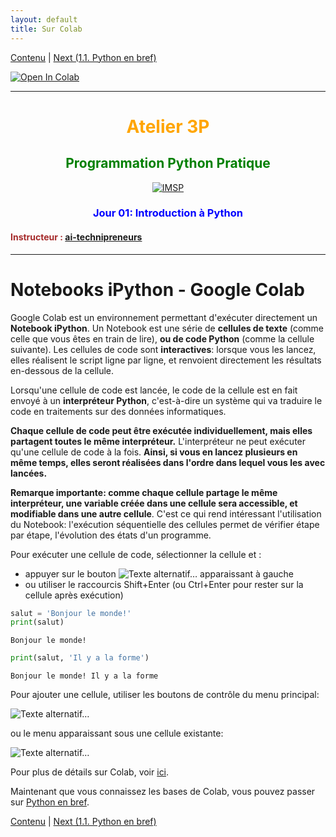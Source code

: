 ```yaml
---
layout: default
title: Sur Colab
---
```


[Contenu](../Contenu.html) \| [Next (1.1. Python en bref)](1_Python-en-bref.html)



<a href="https://colab.research.google.com/github/ai-technipreneurs/programmation-python-pratique/blob/master/0_Sur_Colab.ipynb" target="_parent"><img src="https://colab.research.google.com/assets/colab-badge.svg" alt="Open In Colab"/></a>

****

# <center> <b> <span style="color:orange;"> Atelier 3P </span> </b></center>

## <center> <b> <span style="color:green;">Programmation Python Pratique</span> </b></center>

<center>
    <a href="https://github.com/ai-technipreneurs" ><img src="https://avatars.githubusercontent.com/u/83169416?v=4" style="float:center; max-width: 650px; display: inline" alt="IMSP"/> </a>
    </center>

### <center> <b> <span style="color:blue;">Jour 01: Introduction à Python  </span> </b></center>

#### <left> <b> <span style="color:brown;">Instructeur : </span> </b></left>[ai-technipreneurs](https://github.com/ai-technipreneurs)

****

# Notebooks iPython - Google Colab

Google Colab est un environnement permettant d'exécuter directement un **Notebook iPython**. Un Notebook est une série de **cellules de texte** (comme celle que vous êtes en train de lire), **ou de code Python** (comme la cellule suivante). Les cellules de code sont **interactives**: lorsque vous les lancez, elles réalisent le script ligne par ligne, et renvoient directement les résultats en-dessous de la cellule. 

Lorsqu'une cellule de code est lancée, le code de la cellule est en fait envoyé à un **interpréteur Python**, c'est-à-dire un système qui va traduire le code en traitements sur des données informatiques.

**Chaque cellule de code peut être exécutée individuellement, mais elles partagent toutes le même interpréteur.** L'interpréteur ne peut exécuter qu'une cellule de code à la fois. **Ainsi, si vous en lancez plusieurs en même temps, elles seront réalisées dans l'ordre dans lequel vous les avec lancées.**

**Remarque importante: comme chaque cellule partage le même interpréteur, une variable créée dans une cellule sera accessible, et modifiable dans une autre cellule**. C'est ce qui rend intéressant l'utilisation du Notebook: l'exécution séquentielle des cellules permet de vérifier étape par étape, l'évolution des états d'un programme.

Pour exécuter une cellule de code, sélectionner la cellule et :
* appuyer sur le bouton ![Texte alternatif…](https://raw.githubusercontent.com/titsitits/UNamur_Python_Analytics/master/Images/button1.jpg) apparaissant à gauche
* ou utiliser le raccourcis Shift+Enter (ou Ctrl+Enter pour rester sur la cellule après exécution)




```python
salut = 'Bonjour le monde!'
print(salut)
```

    Bonjour le monde!



```python
print(salut, 'Il y a la forme')
```

    Bonjour le monde! Il y a la forme


Pour ajouter une cellule, utiliser les boutons de contrôle du menu principal:

![Texte alternatif…](https://raw.githubusercontent.com/titsitits/UNamur_Python_Analytics/master/Images/notebook0_image1.png) 

ou le menu apparaissant sous une cellule existante:

![Texte alternatif…](https://raw.githubusercontent.com/titsitits/UNamur_Python_Analytics/master/Images/notebook0_image2.png)

Pour plus de détails sur Colab, voir [ici](https://colab.research.google.com/notebooks/basic_features_overview.ipynb).

Maintenant que vous connaissez les bases de Colab, vous pouvez passer sur [ Python en bref](1_Python-en-bref.html).


[Contenu](../Contenu.html) \| [Next (1.1. Python en bref)](1_Python-en-bref.html)

